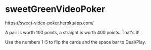 # sweetGreenVideoPoker
https://sweet-video-poker.herokuapp.com/

A pair is worth 100 points, a straight is worth 400 points. That's it!

Use the numbers 1-5 to flip the cards and the space bar to Deal/Play.
